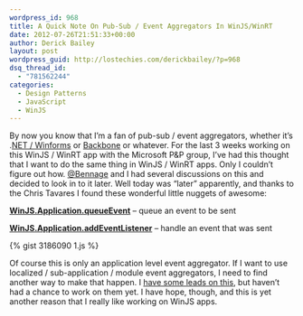 ```yaml
---
wordpress_id: 968
title: A Quick Note On Pub-Sub / Event Aggregators In WinJS/WinRT
date: 2012-07-26T21:51:33+00:00
author: Derick Bailey
layout: post
wordpress_guid: http://lostechies.com/derickbailey/?p=968
dsq_thread_id:
  - "781562244"
categories:
  - Design Patterns
  - JavaScript
  - WinJS
---
```

By now you know that I&#8217;m a fan of pub-sub / event aggregators, whether it&#8217;s .[NET / Winforms](https://lostechies.com/derickbailey/2009/12/23/understanding-the-application-controller-through-object-messaging-patterns/) or [Backbone](http://www.google.com/url?sa=t&rct=j&q=&esrc=s&source=web&cd=1&ved=0CGUQFjAA&url=http%3A%2F%2Flostechies.com%2Fderickbailey%2F2012%2F04%2F03%2Frevisiting-the-backbone-event-aggregator-lessons-learned%2F&ei=eQ4SUILbNOeviAKA14DYBg&usg=AFQjCNHm0a5wDNQB4t0kbNDHbOvJgstaoQ&sig2=DvIEAhIe9BxBm-w3vd7Ixg) or whatever. For the last 3 weeks working on this WinJS / WinRT app with the Microsoft P&P group, I&#8217;ve had this thought that I want to do the same thing in WinJS / WinRT apps. Only I couldn&#8217;t figure out how. [@Bennage](https://twitter.com/bennage) and I had several discussions on this and decided to look in to it later. Well today was &#8220;later&#8221; apparently, and thanks to the Chris Tavares I found these wonderful little nuggets of awesome:

[**WinJS.Application.queueEvent**](http://msdn.microsoft.com/en-us/library/windows/apps/br211886.aspx) &#8211; queue an event to be sent

[**WinJS.Application.addEventListener**](http://msdn.microsoft.com/en-us/library/windows/apps/br229799.aspx) &#8211; handle an event that was sent

{% gist 3186090 1.js %}

Of course this is only an application level event aggregator. If I want to use localized / sub-application / module event aggregators, I need to find another way to make that happen. I [have some leads on this](http://msdn.microsoft.com/en-us/library/windows/apps/br211693.aspx), but haven&#8217;t had a chance to work on them yet. I have hope, though, and this is yet another reason that I really like working on WinJS apps.
